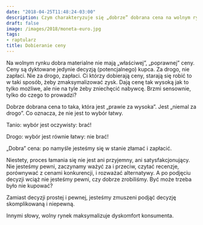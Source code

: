 ```yaml
---
date: "2018-04-25T11:48:24-03:00"
description: Czym charakteryzuje się „dobrze” dobrana cena na wolnym rynku?
draft: false
image: /images/2018/moneta-euro.jpg
tags:
- raptularz
title: Dobieranie ceny
---
```


Na wolnym rynku dobra materialne nie mają „właściwej”, „poprawnej” ceny. Ceny są
dyktowane jedynie decyzją (potencjalnego) kupca. Za drogo, nie zapłaci. Nie za
drogo, zapłaci.  Ci którzy dobierają ceny, starają się robić to w taki sposób,
żeby zmaksymalizować zysk.  Dają cenę tak wysoką jak to tylko możliwe, ale nie
na tyle żeby zniechęcić nabywcę. Brzmi sensownie, tylko do czego to prowadzi?

<!--more-->

Dobrze dobrana cena to taka, która jest „prawie za wysoka”. Jest „niemal za
drogo”. Co oznacza, że nie jest to wybór łatwy.

Tanio: wybór jest oczywisty: brać!

Drogo: wybór jest równie łatwy: nie brać!

„Dobra” cena: po namyśle jesteśmy się w stanie złamać i zapłacić.

Niestety, proces łamania się nie jest ani przyjemny, ani satysfakcjonujący.  Nie
jesteśmy pewni, zaczynamy ważyć za i przeciw, czytać recenzje, porównywać
z cenami konkurencji, i rozważać alternatywy. A po podjęciu decyzji wciąż nie
jesteśmy pewni, czy dobrze zrobiliśmy. Być może trzeba było nie kupować?

Zamiast decyzji prostej i pewnej, jesteśmy zmuszeni podjąć decyzję skomplikowaną
i niepewną.

Innymi słowy, wolny rynek maksymalizuje dyskomfort konsumenta.
